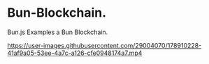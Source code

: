 # Bun-Blockchain.
Bun.js Examples a Bun Blockchain.


https://user-images.githubusercontent.com/29004070/178910228-41af9a05-53ee-4a7c-a126-cfe0948174a7.mp4


